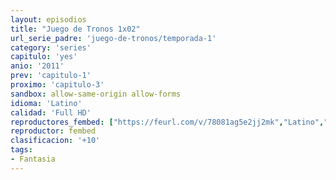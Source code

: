 ```yaml
---
layout: episodios
title: "Juego de Tronos 1x02"
url_serie_padre: 'juego-de-tronos/temporada-1'
category: 'series'
capitulo: 'yes'
anio: '2011'
prev: 'capitulo-1'
proximo: 'capitulo-3'
sandbox: allow-same-origin allow-forms
idioma: 'Latino'
calidad: 'Full HD'
reproductores_fembed: ["https://feurl.com/v/78081ag5e2jj2mk","Latino","https://animekao.xyz/v/1xoq1d45xv4","Latino","https://jplayer.club/v/dm7n2fxn0dxnw-3/","Latino"]
reproductor: fembed
clasificacion: '+10'
tags:
- Fantasia
---
```











